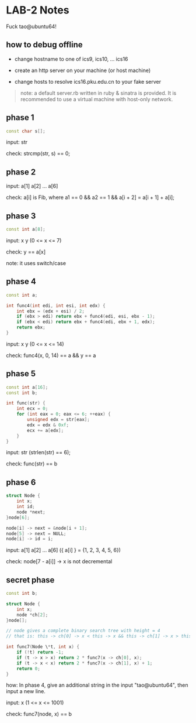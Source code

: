 # LAB-2 Notes #

Fuck tao@ubuntu64!

## how to debug offline ##

- change hostname to one of ics9, ics10, ... ics16

- create an http server on your machine (or host machine)

- change hosts to resolve ics16.pku.edu.cn to your fake server

> note: a default server.rb written in ruby & sinatra is provided. It is recommended to use a virtual machine with host-only network.

## phase 1 ##

```c++
const char s[];
```

input: str

check: strcmp(str, s) == 0;

## phase 2 ##

input: a[1] a[2] ... a[6]

check: a[i] is Fib, where a1 == 0 && a2 == 1 && a[i + 2] = a[i + 1] + a[i];

## phase 3 ##

```c++
const int a[8];
```

input: x y (0 <= x <= 7)

check: y == a[x]

note: it uses switch/case

## phase 4 ##

```c++
const int a;

int func4(int edi, int esi, int edx) {
    int ebx = (edx + esi) / 2;
    if (ebx > edi) return ebx + func4(edi, esi, ebx - 1);
    if (ebx < edi) return ebx + func4(edi, ebx + 1, edx);
    return ebx;
}
```

input: x y (0 <= x <= 14)

check: func4(x, 0, 14) == a && y == a

## phase 5 ##

```c++
const int a[16];
const int b;

int func(str) {
    int ecx = 0;
    for (int eax = 0; eax <= 6; ++eax) {
        unsigned edx = str[eax];
        edx = edx & 0xf;
        ecx += a[edx];
    }
}
```

input: str (strlen(str) == 6);

check: func(str) == b

## phase 6 ##

```c++
struct Node {
    int x;
    int id;
    node *next;
}node[6];

node[i] -> next = &node[i + 1];
node[5] -> next = NULL;
node[i] -> id = i;
```

input: a[1] a[2] ... a[6] ({ a[i] } = {1, 2, 3, 4, 5, 6})

check: node[7 - a[i]] -> x is not decremental

## secret phase

```c++
const int b;

struct Node {
    int x;
    node *ch[2];
}node[];

// node gives a complete binary search tree with height = 4
// that is: this -> ch[0] -> x < this -> x && this -> ch[1] -> x > this -> x

int func7(Node \*t, int x) {
    if (!t) return -1;
    if (t -> x > x) return 2 * func7(x -> ch[0], x);
    if (t -> x < x) return 2 * func7(x -> ch[1], x) + 1;
    return 0;
}
```

how: In phase 4, give an additional string in the input "tao@ubuntu64", then input a new line.

input: x (1 <= x <= 1001)

check: func7(node, x) == b

